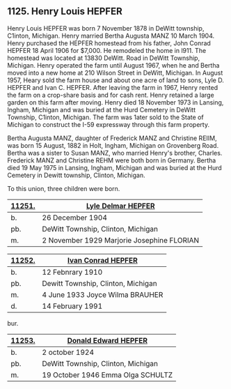 ## 1125. Henry Louis HEPFER

Henry Louis HEPFER was born 7 November 1878 in DeWitt township, C1inton, Michigan. Henry married Bertha Augusta MANZ 10 March 1904. Henry purchased the HEPFER homestead from his father, John Conrad HEPFER 18 April 1906 for $7,000. He remodeled the home in l911. The homestead was located at 13830 DeWitt. Road in DeWitt Township, Michigan. Henry operated the farm until August 1967, when he and Bertha moved into a new home at 210 Wilson Street in DeWitt, Michigan.  In August 1957, Heary sold the farm house and about one acre of land to sons, Lyle D. HEPFER and Ivan C. HEPFER. After leaving the farm in 1967, Henry rented the farm on a crop-share basis and for cash rent. Henry retained a large garden on this farm after moving. Henry died 18 November 1973 in Lansing, Ingham, Michigan and was buried at the Hurd Cemetery in DeWitt Township, C1inton, Michigan. The farm was 1ater sold to the State of Michigan to construct the I-59 expressway through this farm property. 

Bertha Augusta MANZ, daughter of Frederick MANZ and Christine REIIM, was born 15 August, 1882 in Holt, Ingham, Michigan on Grovenberg Road. Bertha was a sister to Susan MANZ, who married Henry's brother, Charles. Frederick MANZ and Christine REHM were both born in Germany. Bertha died 19 May 1975 in Lansing, Ingham, Michigan and was buried at the Hurd Cemetery in Dewitt township, Clinton, Michigan.

To this union, three children were born.

[11251.](11251) | [Lyle Delmar HEPFER](11251)
| --- | ---
b. | 26 December 1904 
pb. | DeWitt Township, Clinton, Michigan 
m.  | 2 November 1929 Marjorie Josephine FLORIAN 

[11252.](11252) | [Ivan Conrad HEPFER](11252)
| --- | ---
b. | 12 Febnrary 1910
pb. | Dewitt Township, Clinton, Michigan 
m. | 4 June 1933 Joyce Wilma BRAUHER 
d. | 14 February 1991 
bur. 

[11253.](11253) | [Donald Edward HEPFER](11253)
| --- | ---
b. | 2 october 1924 
pb. | DeWitt Township, Clinton, Michigan 
m. | 19 October 1946 Emma Olga SCHULTZ
